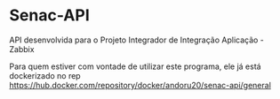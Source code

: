 # Senac-API
API desenvolvida para o Projeto Integrador de Integração Aplicação - Zabbix

Para quem estiver com vontade de utilizar este programa, ele já está dockerizado no rep https://hub.docker.com/repository/docker/andoru20/senac-api/general
